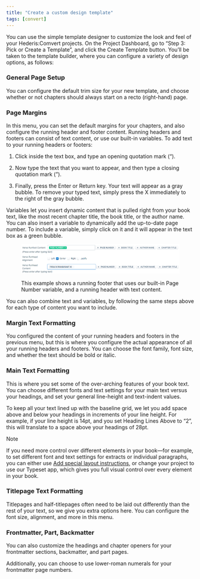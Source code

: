 ```yaml
---
title: "Create a custom design template"
tags: [convert]
---
```

 
<html><body><section data-type="chapter" class="hsecchapter" data-hederis-type="hsecchapter" id="convert-template-designer" data-pi-attrs="id: convert-template-designer; data-tags: convert;" role="doc-chapter" data-tags="convert" data-author-name=" " data-book-title=" " title="Create a custom design template"><p class="hblkp" data-hederis-type="hblkp" id="puz23IBzI">You can use the simple template designer to customize the look and feel of your Hederis:Comvert projects. On the Project Dashboard, go to &#8220;Step 3: Pick or Create a Template&#8221;, and click the Create Template button. You&#8217;ll be taken to the template builder, where you can configure a variety of design options, as follows:</p><section class="hwprsubsection" data-hederis-type="hwprsubsection" id="pVop6Ve96" data-type="subsection" title="General Page Setup"><h1 data-hederis-type="hblktitle" class="hblktitle" id="pf1his9lu">General Page Setup</h1><p class="hblkp" data-hederis-type="hblkp" id="pjD1pzse2">You can configure the default trim size for your new template, and choose whether or not chapters should always start on a recto (right-hand) page.</p></section><section class="hwprsubsection" data-hederis-type="hwprsubsection" id="pAQbyYPGv" data-type="subsection" title="Page Margins"><h1 data-hederis-type="hblktitle" class="hblktitle" id="p7yzM77hX">Page Margins</h1><p class="hblkp" data-hederis-type="hblkp" id="pCeZdbiIo">In this menu, you can set the default margins for your chapters, and also configure the running header and footer content. Running headers and footers can consist of text content, or use our built-in variables. To add text to your running headers or footers:</p><ol class="hwprnumlist" data-hederis-type="hwprnumlist" id="pvIc6M6jU"><li class="hblkoli" data-hederis-type="hblkoli" id="li19Y73auA"><p class="hblkoli" data-hederis-type="hblklip" id="pJMX1I5h0">Click inside the text box, and type an opening quotation mark (&#8220;).</p></li><li class="hblkoli" data-hederis-type="hblkoli" id="lixb6RIzDA"><p class="hblkoli" data-hederis-type="hblklip" id="pr85SQZhH">Now type the text that you want to appear, and then type a closing quotation mark (&#8221;).</p></li><li class="hblkoli" data-hederis-type="hblkoli" id="liWlLA8T74"><p class="hblkoli" data-hederis-type="hblklip" id="pywujxCtY">Finally, press the Enter or Return key. Your text will appear as a gray bubble. To remove your typed text, simply press the X immediately to the right of the gray bubble.</p></li></ol><p class="hblkp" data-hederis-type="hblkp" id="pUPjKnlZr">Variables let you insert dynamic content that is pulled right from your book text, like the most recent chapter title, the book title, or the author name. You can also insert a variable to dynamically add the up-to-date page number. To include a variable, simply click on it and it will appear in the text box as a green bubble.</p><figure class="hwprfig" data-hederis-type="hwprfig" id="p2vSTppj4"><img data-hederis-type="hblkimg" class="hblkimg" id="paju9tipQ" src="/images/runheadfoot.png" data-img-src="/images/runheadfoot.png"/><p class="hblkcaption" data-hederis-type="hblkcaption" id="plHKQeT4K">This example shows a running footer that uses our built-in Page Number variable, and a running header with text content.</p></figure><p class="hblkp" data-hederis-type="hblkp" id="pOCjbWcR7">You can also combine text and variables, by following the same steps above for each type of content you want to include.</p></section><section class="hwprsubsection" data-hederis-type="hwprsubsection" id="pMk0uFIil" data-type="subsection" title="Margin Text Formatting"><h1 data-hederis-type="hblktitle" class="hblktitle" id="pQjpqLD0U">Margin Text Formatting</h1><p class="hblkp" data-hederis-type="hblkp" id="pBuW7lxvB">You configured the content of your running headers and footers in the previous menu, but this is where you configure the actual appearance of all your running headers and footers. You can choose the font family, font size, and whether the text should be bold or italic.</p></section><section class="hwprsubsection" data-hederis-type="hwprsubsection" id="pcyCBwRDp" data-type="subsection" title="Main Text Formatting"><h1 data-hederis-type="hblktitle" class="hblktitle" id="pg5SjhIy8">Main Text Formatting</h1><p class="hblkp" data-hederis-type="hblkp" id="prEZF50Uc">This is where you set some of the over-arching features of your book text. You can choose different fonts and text settings for your main text versus your headings, and set your general line-height and text-indent values.</p><p class="hblkp" data-hederis-type="hblkp" id="pZYyLWbmu">To keep all your text lined up with the baseline grid, we let you add space above and below your headings in increments of your line height. For example, if your line height is 14pt, and you set Heading Lines Above to &#8220;2&#8221;, this will translate to a space above your headings of 28pt. </p><aside class="hwprbox box" data-hederis-type="hwprbox" id="pJdp00gQt" data-type="sidebar"><p class="hblktype" data-hederis-type="hblktype" id="pQvj8ev1U">Note</p><p class="hblkp" data-hederis-type="hblkp" id="pmiQQa986">If you need more control over different elements in your book&#8212;for example, to set different font and text settings for extracts or individual paragraphs, you can either use <a href="{% link _docs/custom-design.md %}" data-hederis-type="hspana" id="p40amuUuD"><span class="Hyperlink" data-hederis-type="hspnspan" id="pgLeJxKQe">Add special layout instructions</span></a>, or change your project to use our Typeset app, which gives you full visual control over every element in your book.</p></aside></section><section class="hwprsubsection" data-hederis-type="hwprsubsection" id="pXenfOBsn" data-type="subsection" title="Titlepage Text Formatting"><h1 data-hederis-type="hblktitle" class="hblktitle" id="paYPMPcwc">Titlepage Text Formatting</h1><p class="hblkp" data-hederis-type="hblkp" id="pv7mT7DjJ">Titlepages and half-titlepages often need to be laid out differently than the rest of your text, so we give you extra options here. You can configure the font size, alignment, and more in this menu.</p></section><section class="hwprsubsection" data-hederis-type="hwprsubsection" id="pKAbd2pqb" data-type="subsection" title="Frontmatter, Part, Backmatter"><h1 data-hederis-type="hblktitle" class="hblktitle" id="p9lNvZ4tr">Frontmatter, Part, Backmatter</h1><p class="hblkp" data-hederis-type="hblkp" id="psI9ikKGN">You can also customize the headings and chapter openers for your frontmatter sections, backmatter, and part pages.</p><p class="hblkp" data-hederis-type="hblkp" id="ppkWJHHzP">Additionally, you can choose to use lower-roman numerals for your frontmatter page numbers.</p></section></section></body></html>
